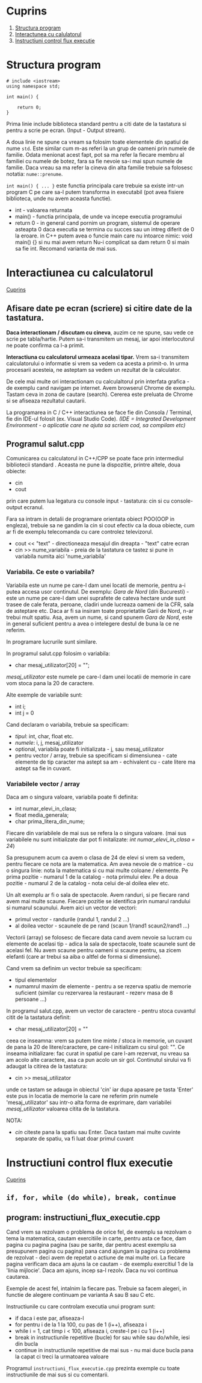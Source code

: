 # Cuprins

1. [Structura program](#Structura-program)
1. [Interactunea cu calulatorul](#Interactiunea-cu-calculatorul)
1. [Instructiuni control flux executie](#Instructiuni-control-flux-executie)


# Structura program

~~~
# include <iostream>
using namespace std;

int main() {

    return 0;
}
~~~

Prima linie include biblioteca standard <iostream> pentru a citi date de la tastatura si pentru a scrie pe ecran.
(Input - Output stream).

A doua linie ne spune ca vream sa folosim toate elementele din spatiul de nume `std`. 
Este similar cum m-as referi la un grup de oameni prin numele de familie. Odata menionat acest fapt, pot sa ma refer la fiecare membru al familiei cu numele de botez, fara sa fie nevoie sa-i mai spun numele de familie. Daca vreau sa ma refer la cineva din alta familie trebuie sa folosesc notatia: `nume::prenume`.

`int main() { ... }`
este functia principala care trebuie sa existe intr-un program C pe care sa-l putem transforma in executabil 
(pot avea fisiere biblioteca, unde nu avem aceasta functie).

* int      - valoarea returnata
* main()   - functia principala, de unde va incepe executia programului
* return 0 - in general cand pornim un program, sistemul de operare asteapta 0 daca executia se termina cu succes sau un intreg diferit de 0 la eroare.
             in C++ putem avea o funcie main care nu intoarce nimic: void main() {} si nu mai avem return
             Nu-i complicat sa dam return 0 si main sa fie int. Recomand varianta de mai sus.


# Interactiunea cu calculatorul 
[Cuprins](#Cuprins)

## Afisare date pe ecran (scriere) si citire date de la tastatura.

**Daca interactionam / discutam cu cineva**, auzim ce ne spune, sau vede ce scrie pe tabla/hartie.
Putem sa-i transmitem un mesaj, iar apoi interlocutorul ne poate confirma ca l-a primit.

**Interactiuna cu calculatorul urmeaza acelasi tipar.**
Vrem sa-i transmitem calculatorului o informatie si vrem sa vedem ca acesta a primit-o. In urma procesarii acesteia, ne asteptam sa vedem 
un rezultat de la calculator.

De cele mai multe ori interactionam cu calculaltorul prin interfata grafica - de exemplu cand navigam pe internet.
Avem browserul Chrome de exemplu.
Tastam ceva in zona de cautare (search). Cererea este preluata de Chrome si se afiseaza rezultatul cautarii.

La programarea in C / C++ interactiunea se face fie din Consola / Terminal, fie din IDE-ul folosit (ex. Visual Studio Code).
*(IDE = Integrated Development Environment - o aplicatie care ne ajuta sa scriem cod, sa compilam etc)*

## Programul salut.cpp

Comunicarea cu calculatorul in C++/CPP se poate face prin intermediul bibliotecii standard <iostream>.
Aceasta ne pune la dispozitie, printre altele, doua obiecte:

 - cin
 - cout
   
prin care putem lua legatura cu console input - tastatura: cin si cu console-output ecranul.

Fara sa intram in detalii de programare orientata obiect POO(OOP in engleza), trebuie sa ne gandim la
cin si cout efectiv ca la doua obiecte, cum ar fi de exemplu telecomanda cu care controlez televizorul.

* cout << "text"        - directioneaza mesajul din dreapta - "text" catre ecran
* cin >> nume_variabila - preia de la tastatura ce tastez si pune in variabila numita aici 'nume_variabila'


### Variabila. Ce este o variabila?

Variabila este un nume pe care-l dam unei locatii de memorie, pentru a-i putea accesa usor continutul.
De exemplu: *Gara de Nord* (din Bucuresti) - este un nume pe care-l dam unei suprafete de cateva hectare
unde sunt trasee de cale ferata, peroane, cladiri unde lucreaza oameni de la CFR, sala de asteptare etc.
Daca ar fi sa insiram toate proprietatile Garii de Nord, n-ar trebui mult spatiu.
Asa, avem un nume, si cand spunem *Gara de Nord*, este in general suficient pentru a avea o intelegere destul de buna la ce ne referim.

In programare lucrurile sunt similare.

In programul salut.cpp folosim o variabila:

* char mesaj_utilizator[20] = "";

*mesaj_utilizator* este numele pe care-l dam unei locatii de memorie in care vom stoca pana la 20 de caractere.

Alte exemple de variabile sunt:

* int i;
* int j = 0

Cand declaram o variabila, trebuie sa specificam:

* *tipul*:   int, char, float etc.
* *numele*:  i, j, mesaj_utilizator
* optional, variabila poate fi initializata - j, sau mesaj_utilizator
* pentru vector / array, trebuie sa specificam si dimensiunea - cate elemente de tip caracter ma astept sa am - echivalent cu - cate litere ma astept sa fie in cuvant.

### Variabilele vector / array
Daca am o singura valoare, variabila poate fi definita:

* int numar_elevi_in_clasa;
* float media_generala;
* char prima_litera_din_nume;
  
Fiecare din variabilele de mai sus se refera la o singura valoare.
(mai sus variabilele nu sunt initializate dar pot fi initalizate: *int numar_elevi_in_clasa = 24*)

Sa presupunem acum ca avem o clasa de 24 de elevi si vrem sa vedem, pentru fiecare ce nota are la matematica.
Am avea nevoie de o matrice - cu o singura linie: nota la matematica si cu mai multe coloane / elemente.
Pe prima pozitie - numarul 1 de la catalog - nota primului elev.
Pe a doua pozitie - numarul 2 de la catalog - nota celui de-al doilea elev
etc.

Un alt exemplu ar fi o sala de spectacole.
Avem randuri, si pe fiecare rand avem mai multe scaune.
Fiecare pozitie se identifica prin numarul randului si numarul scaunului.
Avem aici un vector de vectori:
* primul vector - randurile (randul 1, randul 2 ...)
* al doilea vector - scaunele de pe rand (scaun 1/rand1 scaun2/rand1 ...)

Vectorii (array) se folosesc de fiecare data cand avem nevoie sa lucram cu elemente de acelasi tip - adica la sala de spectacole, toate scaunele sunt de acelasi fel. Nu avem scaune pentru oameni si scaune pentru, sa zicem elefanti (care ar trebui sa aiba o altfel de forma si dimensiune).

Cand vrem sa definim un vector trebuie sa specificam:
* tipul elementelor
* numamrul maxim de elemente - pentru a se rezerva spatiu de memorie suficient (similar cu rezervarea la restaurant - rezerv masa de 8 persoane ...)

In programul salut.cpp, avem un vector de caractere - pentru stoca cuvantul citit de la tastatura definit:

* char mesaj_utilizator[20] = ""

ceea ce inseamna: vrem sa putem tine minte / stoca in memorie, un cuvant de pana la 20 de litere/caractere, pe care-l initializam cu sirul gol: "".
Ce inseama initializare: fac curat in spatiul pe care l-am rezervat, nu vreau sa am acolo alte caractere, asa ca pun acolo un sir gol.
Continutul sirului va fi adaugat la citirea de la tastatura:

* cin >> mesaj_utilizator

unde ce tastam se adauga in obiectul 'cin' iar dupa apasare pe tasta 'Enter' este pus in locatia de memorie la care ne referim prin numele 'mesaj_utilizator' sau intr-o alta forma de exprimare, dam variabilei *mesaj_utilizator* valoarea citita de la tastatura.

NOTA:
* *cin* citeste pana la spatiu sau Enter. Daca tastam mai multe cuvinte separate de spatiu, va fi luat doar primul cuvant

# Instructiuni control flux executie
[Cuprins](#Cuprins)
## `if, for, while (do while), break, continue`

## program: instructiuni_flux_executie.cpp

Cand vrem sa rezolvam o problema de orice fel, de exemplu sa rezolvam o tema la matematica, cautam exercitiile in carte, pentru asta ce face, dam pagina cu pagina pagina (sau pe sarite, dar pentru acest exemplu sa presupunem pagina cu pagina) pana cand ajungam la pagina cu problema de rezolvat - deci avem de repetat o actiune de mai multe ori.
La fiecare pagina verificam daca am ajuns la ce cautam - de exemplu exercitiul 1 de la 'linia mijlocie'.
Daca am ajuns, incep sa-l rezolv. Daca nu voi continua cautarea.

Exemple de acest fel, intalnim la fiecare pas.
Trebuie sa facem alegeri, in functie de alegere continuam pe varianta A sau B sau C etc.

Instructiunile cu care controlam executia unui program sunt:

* if         daca i este par, afiseaza-l
* for        pentru i de la 1 la 100, cu pas de 1 (i++), afiseaza i
* while      i = 1, cat timp i < 100, afiseaza i, creste-l pe i cu 1 (i++)
* break      in instructiunile repetitive (bucle) for sau while sau do/while, iesi din bucla
* continue   in instructiunile repetitive de mai sus - nu mai duce bucla pana la capat ci treci la urmatoarea valoare

Programul `instructiuni_flux_executie.cpp` prezinta exemple cu toate instructiunile de mai sus si cu comentarii.







